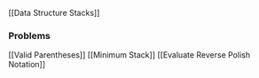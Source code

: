 [[Data Structure Stacks]]
### Problems
[[Valid Parentheses]]
[[Minimum Stack]]
[[Evaluate Reverse Polish Notation]]

